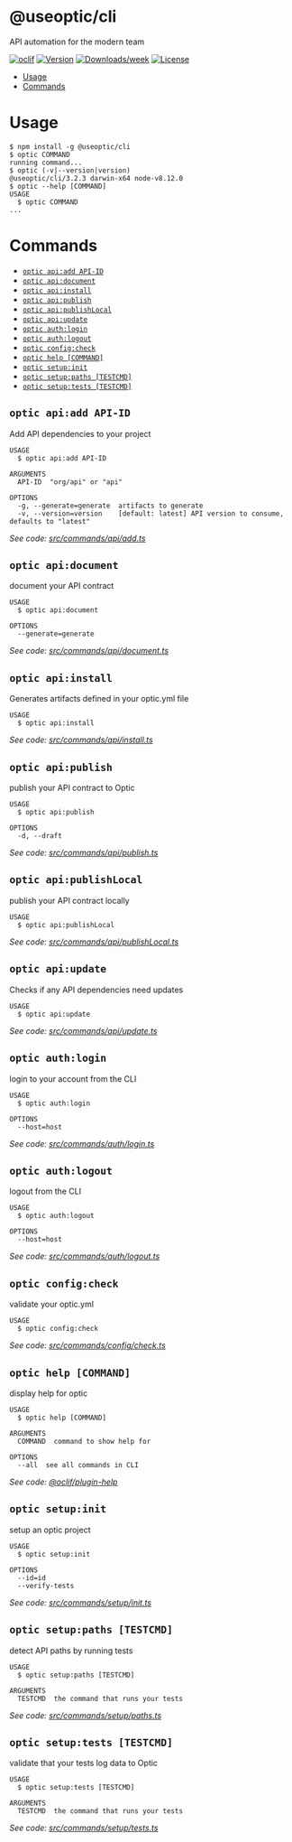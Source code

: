 @useoptic/cli
=============

API automation for the modern team

[![oclif](https://img.shields.io/badge/cli-oclif-brightgreen.svg)](https://oclif.io)
[![Version](https://img.shields.io/npm/v/@useoptic/cli.svg)](https://npmjs.org/package/@useoptic/cli)
[![Downloads/week](https://img.shields.io/npm/dw/@useoptic/cli.svg)](https://npmjs.org/package/@useoptic/cli)
[![License](https://img.shields.io/npm/l/@useoptic/cli.svg)](https://github.com/opticdev/optic/blob/master/package.json)

<!-- toc -->
* [Usage](#usage)
* [Commands](#commands)
<!-- tocstop -->
# Usage
<!-- usage -->
```sh-session
$ npm install -g @useoptic/cli
$ optic COMMAND
running command...
$ optic (-v|--version|version)
@useoptic/cli/3.2.3 darwin-x64 node-v8.12.0
$ optic --help [COMMAND]
USAGE
  $ optic COMMAND
...
```
<!-- usagestop -->
# Commands
<!-- commands -->
* [`optic api:add API-ID`](#optic-apiadd-api-id)
* [`optic api:document`](#optic-apidocument)
* [`optic api:install`](#optic-apiinstall)
* [`optic api:publish`](#optic-apipublish)
* [`optic api:publishLocal`](#optic-apipublishlocal)
* [`optic api:update`](#optic-apiupdate)
* [`optic auth:login`](#optic-authlogin)
* [`optic auth:logout`](#optic-authlogout)
* [`optic config:check`](#optic-configcheck)
* [`optic help [COMMAND]`](#optic-help-command)
* [`optic setup:init`](#optic-setupinit)
* [`optic setup:paths [TESTCMD]`](#optic-setuppaths-testcmd)
* [`optic setup:tests [TESTCMD]`](#optic-setuptests-testcmd)

## `optic api:add API-ID`

Add API dependencies to your project

```
USAGE
  $ optic api:add API-ID

ARGUMENTS
  API-ID  "org/api" or "api"

OPTIONS
  -g, --generate=generate  artifacts to generate
  -v, --version=version    [default: latest] API version to consume, defaults to "latest"
```

_See code: [src/commands/api/add.ts](https://github.com/opticdev/optic-cli/blob/v3.2.3/src/commands/api/add.ts)_

## `optic api:document`

document your API contract

```
USAGE
  $ optic api:document

OPTIONS
  --generate=generate
```

_See code: [src/commands/api/document.ts](https://github.com/opticdev/optic-cli/blob/v3.2.3/src/commands/api/document.ts)_

## `optic api:install`

Generates artifacts defined in your optic.yml file

```
USAGE
  $ optic api:install
```

_See code: [src/commands/api/install.ts](https://github.com/opticdev/optic-cli/blob/v3.2.3/src/commands/api/install.ts)_

## `optic api:publish`

publish your API contract to Optic

```
USAGE
  $ optic api:publish

OPTIONS
  -d, --draft
```

_See code: [src/commands/api/publish.ts](https://github.com/opticdev/optic-cli/blob/v3.2.3/src/commands/api/publish.ts)_

## `optic api:publishLocal`

publish your API contract locally

```
USAGE
  $ optic api:publishLocal
```

_See code: [src/commands/api/publishLocal.ts](https://github.com/opticdev/optic-cli/blob/v3.2.3/src/commands/api/publishLocal.ts)_

## `optic api:update`

Checks if any API dependencies need updates

```
USAGE
  $ optic api:update
```

_See code: [src/commands/api/update.ts](https://github.com/opticdev/optic-cli/blob/v3.2.3/src/commands/api/update.ts)_

## `optic auth:login`

login to your account from the CLI

```
USAGE
  $ optic auth:login

OPTIONS
  --host=host
```

_See code: [src/commands/auth/login.ts](https://github.com/opticdev/optic-cli/blob/v3.2.3/src/commands/auth/login.ts)_

## `optic auth:logout`

logout from the CLI

```
USAGE
  $ optic auth:logout

OPTIONS
  --host=host
```

_See code: [src/commands/auth/logout.ts](https://github.com/opticdev/optic-cli/blob/v3.2.3/src/commands/auth/logout.ts)_

## `optic config:check`

validate your optic.yml

```
USAGE
  $ optic config:check
```

_See code: [src/commands/config/check.ts](https://github.com/opticdev/optic-cli/blob/v3.2.3/src/commands/config/check.ts)_

## `optic help [COMMAND]`

display help for optic

```
USAGE
  $ optic help [COMMAND]

ARGUMENTS
  COMMAND  command to show help for

OPTIONS
  --all  see all commands in CLI
```

_See code: [@oclif/plugin-help](https://github.com/oclif/plugin-help/blob/v2.1.6/src/commands/help.ts)_

## `optic setup:init`

setup an optic project

```
USAGE
  $ optic setup:init

OPTIONS
  --id=id
  --verify-tests
```

_See code: [src/commands/setup/init.ts](https://github.com/opticdev/optic-cli/blob/v3.2.3/src/commands/setup/init.ts)_

## `optic setup:paths [TESTCMD]`

detect API paths by running tests

```
USAGE
  $ optic setup:paths [TESTCMD]

ARGUMENTS
  TESTCMD  the command that runs your tests
```

_See code: [src/commands/setup/paths.ts](https://github.com/opticdev/optic-cli/blob/v3.2.3/src/commands/setup/paths.ts)_

## `optic setup:tests [TESTCMD]`

validate that your tests log data to Optic

```
USAGE
  $ optic setup:tests [TESTCMD]

ARGUMENTS
  TESTCMD  the command that runs your tests
```

_See code: [src/commands/setup/tests.ts](https://github.com/opticdev/optic-cli/blob/v3.2.3/src/commands/setup/tests.ts)_
<!-- commandsstop -->
